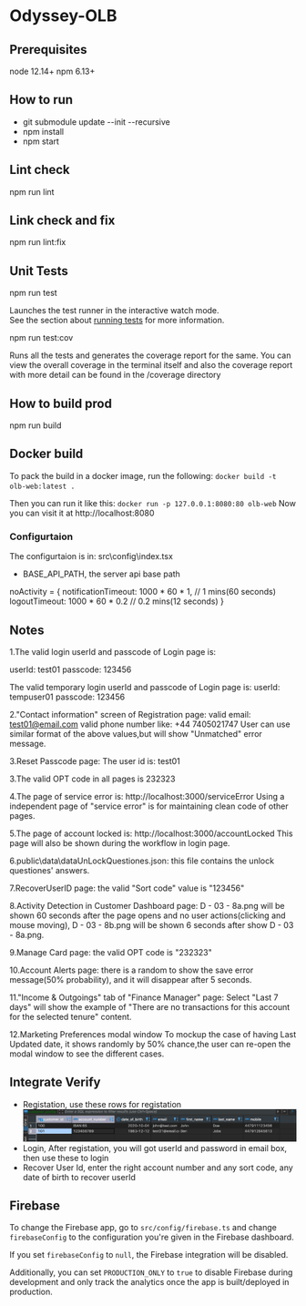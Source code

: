 # Odyssey-OLB

## Prerequisites
node 12.14+
npm 6.13+

## How to run
- git submodule update --init --recursive
- npm install
- npm start

## Lint check
npm run lint

## Link check and fix
npm run lint:fix

## Unit Tests

npm run test

Launches the test runner in the interactive watch mode.<br />
See the section about [running tests](https://facebook.github.io/create-react-app/docs/running-tests) for more information.

npm run test:cov

Runs all the tests and generates the coverage report for the same. You can view the overall coverage in the terminal itself and also the coverage report with more detail can be found in the /coverage directory

## How to build prod
npm run build

## Docker build
To pack the build in a docker image, run the following:
`docker build -t olb-web:latest .`

Then you can run it like this:
`docker run -p 127.0.0.1:8080:80 olb-web`
Now you can visit it at http://localhost:8080

### Configurtaion

The configurtaion is in:
src\config\index.tsx

- BASE_API_PATH, the server api base path

noActivity = {
  notificationTimeout: 1000 * 60 * 1, // 1 mins(60 seconds)
  logoutTimeout: 1000 * 60 * 0.2 // 0.2 mins(12 seconds)
}



## Notes

1.The valid login userId and passcode of Login page is:

  userId: test01
  passcode: 123456

  The valid temporary login userId and passcode of Login page is:
  userId: tempuser01
  passcode: 123456

2."Contact information" screen of Registration page:
  valid email: test01@email.com
  valid phone number like: +44 7405021747
User can use similar format of the above values,but will show "Unmatched" error message.

3.Reset Passcode page:
The user id is: test01

3.The valid OPT code in all pages is 232323

4.The page of service error is:
http://localhost:3000/serviceError
Using a independent page of "service error" is for maintaining clean code of other pages.

5.The page of account locked is:
http://localhost:3000/accountLocked
This page will also be shown during the workflow in login page.

6.public\data\dataUnLockQuestiones.json:
this file contains the unlock questiones' answers.

7.RecoverUserID page:
the valid "Sort code" value is "123456"

8.Activity Detection in Customer Dashboard page:
D - 03 - 8a.png will be shown 60 seconds after the page opens and no user actions(clicking and mouse moving),
D - 03 - 8b.png will be shown 6 seconds after show D - 03 - 8a.png.

9.Manage Card page:
the valid OPT code is "232323"

10.Account Alerts page:
there is a random to show the save error message(50% probability),
and it will disappear after 5 seconds.

11."Income & Outgoings" tab of "Finance Manager" page:
Select "Last 7 days" will show the example of "There are no transactions for this account for the selected tenure" content.

12.Marketing Preferences modal window
To mockup the case of having Last Updated date,
it shows randomly by 50% chance,the user can re-open the modal window to see the different cases.

## Integrate Verify

- Registation, use these rows for registation ![user-register](./i/user-register.jpg)
- Login, After registation, you will got userId and password in email box, then use these to login
- Recover User Id,  enter the right account number and any sort code, any date of birth to recover userId

## Firebase

To change the Firebase app, go to `src/config/firebase.ts` and change `firebaseConfig` to the configuration you're given in the Firebase dashboard.

If you set `firebaseConfig` to `null`, the Firebase integration will be disabled.

Additionally, you can set `PRODUCTION_ONLY` to `true` to disable Firebase during development and only track the analytics once the app is built/deployed in production.
